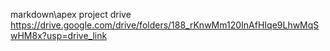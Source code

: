 markdown\apex project drive
https://drive.google.com/drive/folders/188_rKnwMm120InAfHIqe9LhwMqSwHM8x?usp=drive_link

